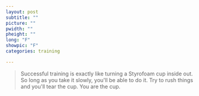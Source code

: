 ```yaml
---
layout: post
subtitle: ""
picture: ""
pwidth: ""
pheight: ""
long: "F"
showpic: "F"
categories: training

---
```


> Successful training is exactly like turning a Styrofoam cup inside out. So
> long as you take it slowly, you'll be able to do it. Try to rush things and
> you'll tear the cup. You are the cup.
